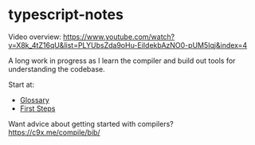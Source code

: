 # typescript-notes

Video overview: https://www.youtube.com/watch?v=X8k_4tZ16qU&list=PLYUbsZda9oHu-EiIdekbAzNO0-pUM5Iqj&index=4

A long work in progress as I learn the compiler and build out tools for understanding the codebase.

Start at:

- [Glossary](./GLOSSARY.md)
- [First Steps](./first_steps.md)

Want advice about getting started with compilers? https://c9x.me/compile/bib/

